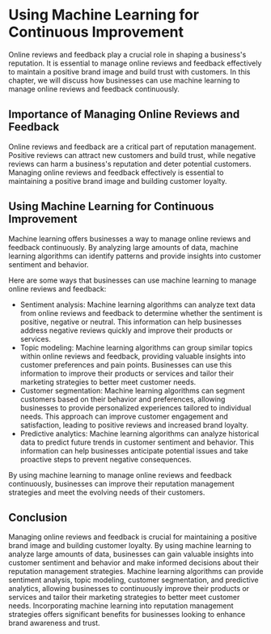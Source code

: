 Using Machine Learning for Continuous Improvement
==========================================================================================================

Online reviews and feedback play a crucial role in shaping a business's reputation. It is essential to manage online reviews and feedback effectively to maintain a positive brand image and build trust with customers. In this chapter, we will discuss how businesses can use machine learning to manage online reviews and feedback continuously.

Importance of Managing Online Reviews and Feedback
--------------------------------------------------

Online reviews and feedback are a critical part of reputation management. Positive reviews can attract new customers and build trust, while negative reviews can harm a business's reputation and deter potential customers. Managing online reviews and feedback effectively is essential to maintaining a positive brand image and building customer loyalty.

Using Machine Learning for Continuous Improvement
-------------------------------------------------

Machine learning offers businesses a way to manage online reviews and feedback continuously. By analyzing large amounts of data, machine learning algorithms can identify patterns and provide insights into customer sentiment and behavior.

Here are some ways that businesses can use machine learning to manage online reviews and feedback:

* Sentiment analysis: Machine learning algorithms can analyze text data from online reviews and feedback to determine whether the sentiment is positive, negative or neutral. This information can help businesses address negative reviews quickly and improve their products or services.
* Topic modeling: Machine learning algorithms can group similar topics within online reviews and feedback, providing valuable insights into customer preferences and pain points. Businesses can use this information to improve their products or services and tailor their marketing strategies to better meet customer needs.
* Customer segmentation: Machine learning algorithms can segment customers based on their behavior and preferences, allowing businesses to provide personalized experiences tailored to individual needs. This approach can improve customer engagement and satisfaction, leading to positive reviews and increased brand loyalty.
* Predictive analytics: Machine learning algorithms can analyze historical data to predict future trends in customer sentiment and behavior. This information can help businesses anticipate potential issues and take proactive steps to prevent negative consequences.

By using machine learning to manage online reviews and feedback continuously, businesses can improve their reputation management strategies and meet the evolving needs of their customers.

Conclusion
----------

Managing online reviews and feedback is crucial for maintaining a positive brand image and building customer loyalty. By using machine learning to analyze large amounts of data, businesses can gain valuable insights into customer sentiment and behavior and make informed decisions about their reputation management strategies. Machine learning algorithms can provide sentiment analysis, topic modeling, customer segmentation, and predictive analytics, allowing businesses to continuously improve their products or services and tailor their marketing strategies to better meet customer needs. Incorporating machine learning into reputation management strategies offers significant benefits for businesses looking to enhance brand awareness and trust.
